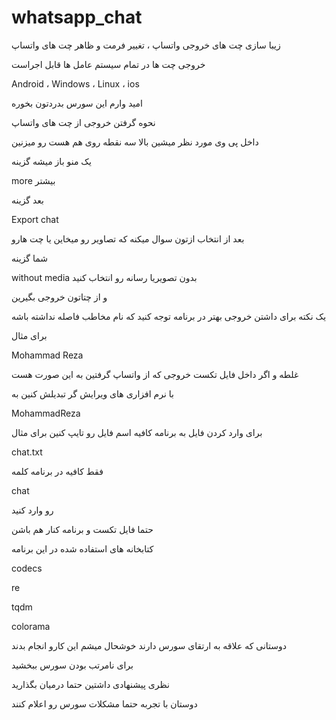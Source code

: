 # whatsapp_chat
زیبا سازی چت های خروجی واتساپ ، تغییر فرمت و ظاهر چت های واتساپ
 
خروجی چت ها در تمام سیستم عامل ها قابل اجراست
 
Android ، Windows ، Linux ، ios 

امید وارم این سورس بدردتون بخوره
  
نحوه گرفتن خروجی از چت های واتساپ

داخل پی وی مورد نظر میشین بالا سه نقطه روی هم هست رو میزنین

یک منو باز میشه گزینه

more بیشتر

بعد گزینه

Export chat

بعد از انتخاب ازتون سوال میکنه که تصاویر رو میخاین یا چت هارو

شما گزینه

without media بدون تصویریا رسانه رو انتخاب کنید

و از چتاتون خروجی بگیرین


یک نکته برای داشتن خروجی بهتر در برنامه توجه کنید که نام مخاطب فاصله نداشته باشه 

برای مثال

Mohammad Reza 

غلطه و اگر داخل فایل تکست خروجی که از واتساپ گرفتین به این صورت هست

با نرم افزاری های ویرایش گر تبدیلش کنین به

MohammadReza

برای وارد کردن فایل به برنامه کافیه اسم فایل رو تایپ کنین برای مثال

chat.txt

فقط کافیه در برنامه کلمه

chat  

رو وارد کنید


حتما فایل تکست و برنامه کنار هم باشن


کتابخانه های استفاده شده در این برنامه

codecs

re

tqdm

colorama
 

 
دوستانی که علاقه به ارتقای سورس دارند خوشحال میشم این کارو انجام بدند

برای نامرتب بودن سورس ببخشید

نظری پیشنهادی داشتین حتما درمیان بگذارید

دوستان با تجربه حتما مشکلات سورس رو اعلام کنند
 
